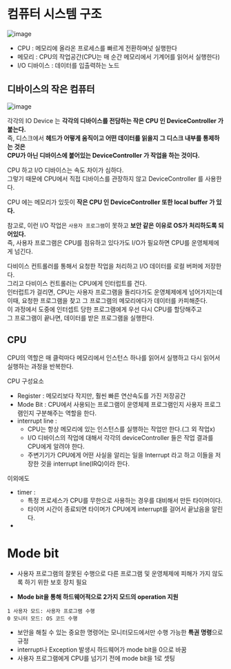 # 컴퓨터 시스템 구조 
   
![image](https://user-images.githubusercontent.com/50267433/140633999-30bc7b6b-a10e-4686-9276-8d79859d56c0.png)   
             
* CPU : 메모리에 올라온 프로세스를 빠르게 전환하며넛 실행한다         
* 메모리 : CPU의 작업공간(CPU는 매 순간 메모리에서 기계어를 읽어서 실행한다)        
* I/O 디바이스 : 데이터를 입출력하는 노드     
    
## 디바이스의 작은 컴퓨터 

![image](https://user-images.githubusercontent.com/50267433/140633722-6d523ea6-d4a8-4c04-98d1-276394b1d0d2.png)
  
각각의 IO Device 는 **각각의 디바이스를 전담하는 작은 CPU 인 DeviceController 가 붙는다.**      
즉, 디스크에서 **헤드가 어떻게 움직이고 어떤 데이터를 읽을지 그 디스크 내부를 통제하는 것은      
CPU가 아닌 디바이스에 붙어있는 DeviceController 가 작업을 하는 것이다.**   
  
CPU 하고 I/O 디바이스는 속도 차이가 심하다.    
그렇기 때문에 CPU에서 직접 디바이스를 관장하지 않고 DeviceController 를 사용한다.      

CPU 에는 메모리가 있듯이 **작은 CPU 인 DeviceController 또한 local buffer 가 있다.**     

참고로, 이런 I/O 작업은 `사용자 프로그램`이 못하고 **보안 같은 이유로 OS가 처리하도록 되어있다.**     
즉, 사용자 프로그램은 CPU를 점유하고 있다가도 I/O가 필요하면 CPU를 운영체제에게 넘긴다.  
   
다비이스 컨트롤러를 통해서 요청한 작업을 처리하고 I/O 데이터를 로컬 버퍼에 저장한다.    
그리고 다비이스 컨트롤러는 CPU에게 인터럽트를 건다.   
인터럽트가 걸리면, CPU는 사용자 프로그램을 돌리다가도 운영체제에게 넘어가지는데   
이때, 요청한 프로그램을 찾고 그 프로그램의 메모리에다가 데이터를 카피해준다.   
이 과정에서 도중에 인터셉트 당한 프로그램에게 우선 다시 CPU를 할당해주고  
그 프로그램이 끝나면, 데이터를 받은 프로그램을 실행한다.    



## CPU  
        
CPU의 역할은 매 클럭마다 메모리에서 인스턴스 하나를 읽어서 실행하고 다시 읽어서 실행하는 과정을 반복한다.      

CPU 구성요소 
* Register : 메모리보다 작지만, 훨씬 빠른 연산속도를 가진 저장공간
* Mode Bit : CPU에서 사용되는 프로그램이 운영체제 프로그램인지 사용자 프로그램인지 구분해주는 역할을 한다.     
* interrupt line : 
    * CPU는 항상 메모리에 있는 인스턴스를 실행하는 작업만 한다.(그 외 작업x)    
    * I/O 디바이스의 작업에 대해서 각각의 deviceController 들은 작업 결과를 CPU에게 알려야 한다.  
    * 주변기기가 CPU에게 어떤 사실을 알리는 일을 Interrupt 라고 하고 이들을 저장한 것을 interrupt line(IRQ)이라 한다.    
      
이외에도     
* timer :    
    * 특정 프로세스가 CPU를 무한으로 사용하는 경우를 대비해서 만든 타이머이다.    
    * 타이머 시간이 종료되면 타이머가 CPU에게 interrupt를 걸어서 끝났음을 알린다.
* 



 


# Mode bit 
* 사용자 프로그램의 잘못된 수행으로 다른 프로그램 및 운영체제에 피해가 가지 않도록 하기 위한 보호 장치 필요    
     
* **Mode bit을 통해 하드웨어적으로 2가지 모드의 operation 지원**         
```   
1 사용자 모드: 사용자 프로그램 수행
0 모니터 모드: OS 코드 수행  
```      
   
* 보안을 해칠 수 있는 중요한 명령어는 모니터모드에서만 수행 가능한 **특권 명령**으로 규정        
* interrupt나 Exception 발생시 하드웨어가 mode bit을 0으로 바꿈        
* 사용자 프로그램에게 CPU를 넘기기 전에 mode bit을 1로 셋팅    
